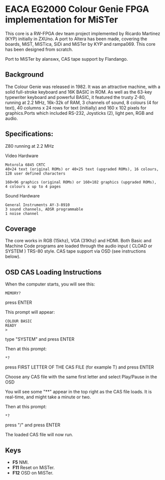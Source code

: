 # EACA EG2000 Colour Genie FPGA implementation for MiSTer

This core is a RW-FPGA dev team project implemented by Ricardo Martinez (KYP) initially in ZXUno.
A port to Altera has been made, covering the boards, MiST, MiSTica, SiDi and MiSTer by KYP and rampa069.
This core has been designed from scratch.

Port to MiSTer by alanswx, CAS tape support by Flandango.

## Background

The Colour Genie was released in 1982.  It was an attractive machine, with a solid 
full-stroke keyboard and 16K BASIC in ROM. 
As well as the 63-key typewriter keyboard and powerful BASIC, it featured the 
trusty Z-80, running at 2.2 MHz, 16k-32k of RAM, 3 channels of sound, 8 colours 
(4 for text), 40 columns x 24 rows for text (initially) and 160 x 102 pixels 
for graphics.Ports which included RS-232, Joysticks (2), light pen, RGB and audio.  

## Specifications:

Z80 running at 2.2 MHz

Video Hardware

    Motorola 6845 CRTC
    40×24 text (original ROMs) or 40×25 text (upgraded ROMs), 16 colours, 
    128 user defined characters
    
    160×96 graphics (original ROMs) or 160×102 graphics (upgraded ROMs), 
    4 colours x up to 4 pages

Sound Hardware

    General Instruments AY-3-8910
    3 sound channels, ADSR programmable
    1 noise channel
 
## Coverage

The core works in RGB (15khz), VGA (31Khz) and HDMI. 
Both Basic and Machine Code programs are loaded through the audio input ( CLOAD or SYSTEM ) TRS-80 style. CAS tape support via OSD (see instructions below). 

## OSD CAS Loading Instructions

When the computer starts, you will see this:

    MEMORY?

press ENTER

This prompt will appear:

    COLOUR BASIC
    READY
    >

type "SYSTEM" and press ENTER

Then at this prompt:

    *?

press FIRST LETTER OF THE CAS FILE (for example T) and press ENTER

Choose any CAS file with the same first letter and select Play/Pause in the OSD

You will see some "**" appear in the top right as the CAS file loads. It is real-time, and might take a minute or two.

Then at this prompt:

    *? 

press "/" and press ENTER

The loaded CAS file will now run.

## Keys
 * **F5** NMI.
 * **F11** Reset on MiSTer.
 * **F12** OSD on MiSTer.